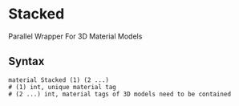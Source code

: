 # Stacked

Parallel Wrapper For 3D Material Models

## Syntax

```
material Stacked (1) (2 ...)
# (1) int, unique material tag
# (2 ...) int, material tags of 3D models need to be contained
```
